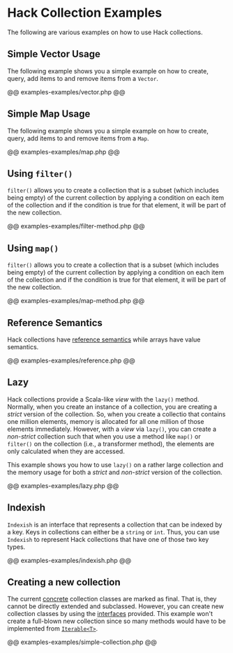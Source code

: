 # Hack Collection Examples

The following are various examples on how to use Hack collections.

## Simple Vector Usage

The following example shows you a simple example on how to create, query, add items to and remove items from a `Vector`.

@@ examples-examples/vector.php @@

## Simple Map Usage

The following example shows you a simple example on how to create, query, add items to and remove items from a `Map`.

@@ examples-examples/map.php @@

## Using `filter()`

`filter()` allows you to create a collection that is a subset (which includes being empty) of the current collection by applying a condition on each item of the collection and if the condition is true for that element, it will be part of the new collection.

@@ examples-examples/filter-method.php @@

## Using `map()`

`filter()` allows you to create a collection that is a subset (which includes being empty) of the current collection by applying a condition on each item of the collection and if the condition is true for that element, it will be part of the new collection.

@@ examples-examples/map-method.php @@

## Reference Semantics

Hack collections have [reference semantics](./semantics.md#reference-semantics) while arrays have value semantics.

@@ examples-examples/reference.php @@

## Lazy

Hack collections provide a Scala-like *view* with the `lazy()` method. Normally, when you create an instance of a collection, you are creating a *strict* version of the collection. So, when you create a collectio that contains one million elements, memory is allocated for all one million of those elements immediately. However, with a *view* via `lazy()`, you can create a *non-strict* collection such that when you use a method like `map()` or `filter()` on the collection (i.e., a transformer method), the elements are only calculated when they are accessed.

This example shows you how to use `lazy()` on a rather large collection and the memory usage for both a *strict* and *non-strict* version of the collection.

@@ examples-examples/lazy.php @@

## Indexish

`Indexish` is an interface that represents a collection that can be indexed by a key. Keys in collections can either be a `string` or `int`. Thus, you can use `Indexish` to represent Hack collections that have one of those two key types.

@@ examples-examples/indexish.php @@

## Creating a new collection

The current [concrete](./04-classes.md) collection classes are marked as final. That is, they cannot be directly extended and subclassed. However, you can create new collection classes by using the [interfaces](./03-interfaces.md) provided. This example won't create a full-blown new collection since so many methods would have to be implemented from [`Iterable<T>`](./semantics.md#core-interfaces).

@@ examples-examples/simple-collection.php @@
